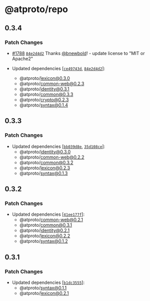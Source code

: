 # @atproto/repo

## 0.3.4

### Patch Changes

- [#1788](https://github.com/bluesky-social/atproto/pull/1788) [`84e2d4d2`](https://github.com/bluesky-social/atproto/commit/84e2d4d2b6694f344d80c18672c78b650189d423) Thanks [@bnewbold](https://github.com/bnewbold)! - update license to "MIT or Apache2"

- Updated dependencies [[`ce49743d`](https://github.com/bluesky-social/atproto/commit/ce49743d7f8800d33116b88001d7b512553c2c89), [`84e2d4d2`](https://github.com/bluesky-social/atproto/commit/84e2d4d2b6694f344d80c18672c78b650189d423)]:
  - @atproto/lexicon@0.3.0
  - @atproto/common-web@0.2.3
  - @atproto/identity@0.3.1
  - @atproto/common@0.3.3
  - @atproto/crypto@0.2.3
  - @atproto/syntax@0.1.4

## 0.3.3

### Patch Changes

- Updated dependencies [[`bb039d8e`](https://github.com/bluesky-social/atproto/commit/bb039d8e4ce5b7f70c4f3e86d1327e210ef24dc3), [`35d108ce`](https://github.com/bluesky-social/atproto/commit/35d108ce94866ce1b3d147cd0620a0ba1c4ebcd7)]:
  - @atproto/identity@0.3.0
  - @atproto/common-web@0.2.2
  - @atproto/common@0.3.2
  - @atproto/lexicon@0.2.3
  - @atproto/syntax@0.1.3

## 0.3.2

### Patch Changes

- Updated dependencies [[`41ee177f`](https://github.com/bluesky-social/atproto/commit/41ee177f5a440490280d17acd8a89bcddaffb23b)]:
  - @atproto/common-web@0.2.1
  - @atproto/common@0.3.1
  - @atproto/identity@0.2.1
  - @atproto/lexicon@0.2.2
  - @atproto/syntax@0.1.2

## 0.3.1

### Patch Changes

- Updated dependencies [[`b1dc3555`](https://github.com/bluesky-social/atproto/commit/b1dc355504f9f2e047093dc56682b8034518cf80)]:
  - @atproto/syntax@0.1.1
  - @atproto/lexicon@0.2.1
